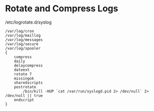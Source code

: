 # Rotate and Compress Logs


/etc/logrotate.d/syslog

```
/var/log/cron
/var/log/maillog
/var/log/messages
/var/log/secure
/var/log/spooler
{
    compress
    daily
    delaycompress
    dateext
    rotate 7
    missingok
    sharedscripts
    postrotate
        /bin/kill -HUP `cat /var/run/syslogd.pid 2> /dev/null` 2> /dev/null || true
    endscript
}
```
